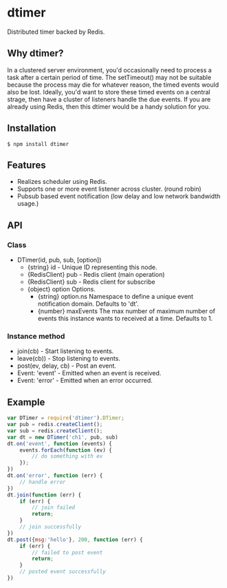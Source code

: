 # dtimer

Distributed timer backed by Redis.

## Why dtimer?
In a clustered server environment, you'd occasionally need to process a task after a certain period of time. The setTimeout() may not be suitable because the process may die for whatever reason, the timed events would also be lost. Ideally, you'd want to store these timed events on a central strage, then have a cluster of listeners handle the due events. If you are already using Redis, then this dtimer would be a handy solution for you.

## Installation
    $ npm install dtimer

## Features
* Realizes scheduler using Redis.
* Supports one or more event listener across cluster. (round robin)
* Pubsub based event notification (low delay and low network bandwidth usage.)


## API

### Class
* DTimer(id, pub, sub, [option])
     * {string} id - Unique ID representing this node.
     * {RedisClient} pub - Redis client (main operation)
     * {RedisClient} sub - Redis client for subscribe
     * {object} option Options.
         * {string} option.ns Namespace to define a unique event notification domain. Defaults to 'dt'.
         * {number} maxEvents The max number of maximum number of events this instance wants to received at a time. Defaults to 1.

### Instance method
* join(cb) - Start listening to events.
* leave(cb)) - Stop listening to events.
* post(ev, delay, cb) - Post an event.
* Event: 'event' - Emitted when an event is received.
* Event: 'error' - Emitted when an error occurred.

## Example

```js
var DTimer = require('dtimer').DTimer;
var pub = redis.createClient();
var sub = redis.createClient();
var dt = new DTimer('ch1', pub, sub)
dt.on('event', function (events) {
	events.forEach(function (ev) {
		// do something with ev	});})
dt.on('error', function (err) {
	// handle error})
dt.join(function (err) {
	if (err) {
		// join failed
		return;	}
	// join successfully})
dt.post({msg:'hello'}, 200, function (err) {
	if (err) {
		// failed to post event
		return;	}
	// posted event successfully})
```
